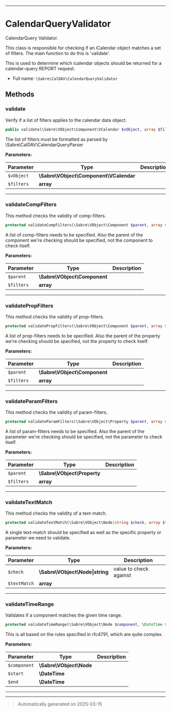 ***

# CalendarQueryValidator

CalendarQuery Validator.

This class is responsible for checking if an iCalendar object matches a set
of filters. The main function to do this is 'validate'.

This is used to determine which icalendar objects should be returned for a
calendar-query REPORT request.

* Full name: `\Sabre\CalDAV\CalendarQueryValidator`




## Methods


### validate

Verify if a list of filters applies to the calendar data object.

```php
public validate(\Sabre\VObject\Component\VCalendar $vObject, array $filters): bool
```

The list of filters must be formatted as parsed by \Sabre\CalDAV\CalendarQueryParser






**Parameters:**

| Parameter | Type | Description |
|-----------|------|-------------|
| `$vObject` | **\Sabre\VObject\Component\VCalendar** |  |
| `$filters` | **array** |  |





***

### validateCompFilters

This method checks the validity of comp-filters.

```php
protected validateCompFilters(\Sabre\VObject\Component $parent, array $filters): bool
```

A list of comp-filters needs to be specified. Also the parent of the
component we're checking should be specified, not the component to check
itself.






**Parameters:**

| Parameter | Type | Description |
|-----------|------|-------------|
| `$parent` | **\Sabre\VObject\Component** |  |
| `$filters` | **array** |  |





***

### validatePropFilters

This method checks the validity of prop-filters.

```php
protected validatePropFilters(\Sabre\VObject\Component $parent, array $filters): bool
```

A list of prop-filters needs to be specified. Also the parent of the
property we're checking should be specified, not the property to check
itself.






**Parameters:**

| Parameter | Type | Description |
|-----------|------|-------------|
| `$parent` | **\Sabre\VObject\Component** |  |
| `$filters` | **array** |  |





***

### validateParamFilters

This method checks the validity of param-filters.

```php
protected validateParamFilters(\Sabre\VObject\Property $parent, array $filters): bool
```

A list of param-filters needs to be specified. Also the parent of the
parameter we're checking should be specified, not the parameter to check
itself.






**Parameters:**

| Parameter | Type | Description |
|-----------|------|-------------|
| `$parent` | **\Sabre\VObject\Property** |  |
| `$filters` | **array** |  |





***

### validateTextMatch

This method checks the validity of a text-match.

```php
protected validateTextMatch(\Sabre\VObject\Node|string $check, array $textMatch): bool
```

A single text-match should be specified as well as the specific property
or parameter we need to validate.






**Parameters:**

| Parameter | Type | Description |
|-----------|------|-------------|
| `$check` | **\Sabre\VObject\Node&#124;string** | value to check against |
| `$textMatch` | **array** |  |





***

### validateTimeRange

Validates if a component matches the given time range.

```php
protected validateTimeRange(\Sabre\VObject\Node $component, \DateTime $start, \DateTime $end): bool
```

This is all based on the rules specified in rfc4791, which are quite
complex.






**Parameters:**

| Parameter | Type | Description |
|-----------|------|-------------|
| `$component` | **\Sabre\VObject\Node** |  |
| `$start` | **\DateTime** |  |
| `$end` | **\DateTime** |  |





***


***
> Automatically generated on 2025-03-15
